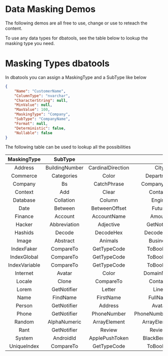 # Data Masking Demos

The following demos are all free to use, change or use to reteach the content.

To use any data types for dbatools, see the table below to lookup the masking type you need.

# Masking Types dbatools

In dbatools you can assign a MaskingType and a SubType like below

```json
{
    "Name": "CustomerName",
    "ColumnType": "nvarchar",
    "CharacterString": null,
    "MinValue": null,
    "MaxValue": 100,
    "MaskingType": "Company",
    "SubType": "CompanyName",
    "Format": null,
    "Deterministic": false,
    "Nullable": false
}
```

The following table can be used to lookup all the possibilities

| MaskingType | SubType |  |  |  |  |  |  |  |  |  |  |  |  |  |  |  |  |  |  |  |  |  |  |  |  |  |  |  |  |  |  |  |  |  |  |  |  |  |  |  |  |  |  |  |  |
| :---: | :---: | :---: | :---: | :---: | :---: | :---: | :---: | :---: | :---: | :---: | :---: | :---: | :---: | :---: | :---: | :---: | :---: | :---: | :---: | :---: | :---: | :---: | :---: | :---: | :---: | :---: | :---: | :---: | :---: | :---: | :---: | :---: | :---: | :---: | :---: | :---: | :---: | :---: | :---: | :---: | :---: | :---: | :---: | :---: | :---: |
| Address | BuildingNumber | CardinalDirection | City | CityPrefix | CitySuffix | Country | CountryCode | County | Direction | FullAddress | GetNotifier | Latitude | Longitude | OrdinalDirection | SecondaryAddress | State | StateAbbr | StreetAddress | StreetName | StreetSuffix | ZipCode | Random |
| Commerce | Categories | Color | Department | GetNotifier | Price | Product | ProductAdjective | ProductMaterial | ProductName | Random |
| Company | Bs | CatchPhrase | CompanyName | CompanySuffix | GetNotifier | Random |
| Context | Add | Clear | Contains | ContainsKey | ContainsValue | CopyTo | GetEnumerator | GetObjectData | OnDeserialization | Remove | TryGetValue | Comparer | Count | IsFixedSize | IsReadOnly | IsSynchronized | Keys | SyncRoot | Values |
| Database | Collation | Column | Engine | GetNotifier | Type | Random |
| Date | Between | BetweenOffset | Future | FutureOffset | GetNotifier | Month | Past | PastOffset | Recent | RecentOffset | Soon | SoonOffset | Timespan | Weekday | Random |
| Finance | Account | AccountName | Amount | Bic | BitcoinAddress | CreditCardCvv | CreditCardNumber | Currency | EthereumAddress | GetNotifier | Iban | RoutingNumber | TransactionType | Random |
| Hacker | Abbreviation | Adjective | GetNotifier | IngVerb | Noun | Phrase | Verb | Random |
| Hashids | Decode | DecodeHex | DecodeLong | Decrypt | DecryptHex | Encode | EncodeHex | EncodeLong | Encrypt | EncryptHex |
| Image | Abstract | Animals | Business | Cats | City | DataUri | Fashion | Food | GetNotifier | Image | Nature | Nightlife | People | Sports | Technics | Transport | Random |
| IndexFaker | CompareTo | GetTypeCode | ToBoolean | ToByte | ToChar | ToDateTime | ToDecimal | ToDouble | ToInt16 | ToInt32 | ToInt64 | ToSByte | ToSingle | ToType | ToUInt16 | ToUInt32 | ToUInt64 |
| IndexGlobal | CompareTo | GetTypeCode | ToBoolean | ToByte | ToChar | ToDateTime | ToDecimal | ToDouble | ToInt16 | ToInt32 | ToInt64 | ToSByte | ToSingle | ToType | ToUInt16 | ToUInt32 | ToUInt64 |
| IndexVariable | CompareTo | GetTypeCode | ToBoolean | ToByte | ToChar | ToDateTime | ToDecimal | ToDouble | ToInt16 | ToInt32 | ToInt64 | ToSByte | ToSingle | ToType | ToUInt16 | ToUInt32 | ToUInt64 |
| Internet | Avatar | Color | DomainName | DomainSuffix | DomainWord | Email | ExampleEmail | GetNotifier | Ip | Ipv6 | Mac | Password | Protocol | Url | UrlWithPath | UserAgent | UserName | Random |
| Locale | Clone | CompareTo | Contains | CopyTo | EndsWith | GetEnumerator | GetTypeCode | IndexOf | IndexOfAny | Insert | IsNormalized | LastIndexOf | LastIndexOfAny | Normalize | PadLeft | PadRight | Remove | Replace | Split | StartsWith | Substring | ToBoolean | ToByte | ToChar | ToCharArray | ToDateTime | ToDecimal | ToDouble | ToInt16 | ToInt32 | ToInt64 | ToLower | ToLowerInvariant | ToSByte | ToSingle | ToType | ToUInt16 | ToUInt32 | ToUInt64 | ToUpper | ToUpperInvariant | Trim | TrimEnd | TrimStart | Length |
| Lorem | GetNotifier | Letter | Lines | Paragraph | Paragraphs | Sentence | Sentences | Slug | Text | Word | Words | Random |
| Name | FindName | FirstName | FullName | GetNotifier | JobArea | JobDescriptor | JobTitle | JobType | LastName | Prefix | Suffix | HasFirstNameList | Random | SupportsGenderFirstNames | SupportsGenderLastNames | SupportsGenderPrefixes |
| Person | GetNotifier | Address | Avatar | Company | Context | DateOfBirth | Email | FirstName | FullName | Gender | LastName | Phone | Random | UserName | Website |
| Phone | GetNotifier | PhoneNumber | PhoneNumberFormat | Random |
| Random | AlphaNumeric | ArrayElement | ArrayElements | Bool | Byte | Bytes | Char | Chars | ClampString | CollectionItem | Decimal | Digits | Double | Enum | Even | Float | Guid | Hash | Hexadecimal | Int | ListItem | ListItems | Long | Number | Odd | RandomLocale | Replace | ReplaceNumbers | ReplaceSymbols | SByte | Short | Shuffle | String | String2 | UInt | ULong | UShort | Uuid | WeightedRandom | Word | Words | WordsArray |
| Rant | GetNotifier | Review | Reviews | Random |
| System | AndroidId | ApplePushToken | BlackBerryPin | CommonFileExt | CommonFileName | CommonFileType | DirectoryPath | Exception | FileExt | FileName | FilePath | FileType | GetNotifier | MimeType | Semver | Version | Random |
| UniqueIndex | CompareTo | GetTypeCode | ToBoolean | ToByte | ToChar | ToDateTime | ToDecimal | ToDouble | ToInt16 | ToInt32 | ToInt64 | ToSByte | ToSingle | ToType | ToUInt16 | ToUInt32 | ToUInt64 |